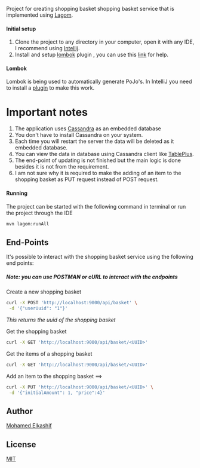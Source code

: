 Project for creating shopping basket shopping basket service that is implemented using [Lagom](https://www.lightbend.com/lagom).


#### Initial setup
1. Clone the project to any directory in your computer, open it with any IDE, I recommend using [Intellij](https://www.jetbrains.com/idea/).
2. Install and setup [lombok](https://projectlombok.org/) plugin , you can use this [link](https://projectlombok.org/setup/intellij) for help. 

#### Lombok
Lombok is being used to automatically generate PoJo's.
In IntelliJ you need to install a [plugin](https://plugins.jetbrains.com/idea/plugin/6317-lombok-plugin) to make this work.

# Important notes

1. The application uses [Cassandra](http://cassandra.apache.org/) as an embedded database
2. You don't have to install Cassandra on your system.
3. Each time you will restart the server the data will be deleted as it embedded database.
4. You can view the data in database using Cassandra client like [TablePlus](https://tableplus.com/).
5. The end-point of updating is not finished but the main logic is done besides it is not from the requirement.
6. I am not sure why it is required to make the adding of an item to the shopping basket as PUT request instead of POST request.

#### Running
The project can be started with the following command in terminal or run the project through the IDE
```bash
mvn lagom:runAll
```


## End-Points 

It's possible to interact with the shopping basket service using the following end points:

##### Note: you can use POSTMAN or cURL to interact with the endpoints 

Create a new shopping basket
```bash
curl -X POST 'http://localhost:9000/api/basket' \
 -d '{"userUuid": "1"}'
```

_This returns the uuid of the shopping basket_

Get the shopping basket
```bash
curl -X GET 'http://localhost:9000/api/basket/<UUID>'
```

Get the items of a shopping basket
```bash
curl -X GET 'http://localhost:9000/api/basket/<UUID>'
```

Add an item to the shopping basket ==> 
```bash
curl -X PUT 'http://localhost:9000/api/basket/<UUID>' \
 -d '{"initialAmount": 1, "price":4}'
```


## Author
[Mohamed Elkashif](mailto:mohamedelkashif922@gmail.com
)

## License
[MIT](https://choosealicense.com/licenses/mit/)